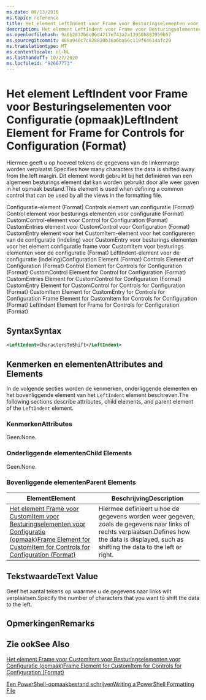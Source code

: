 ```yaml
---
ms.date: 09/13/2016
ms.topic: reference
title: Het element LeftIndent voor Frame voor Besturingselementen voor Configuratie (opmaak)
description: Het element LeftIndent voor Frame voor Besturingselementen voor Configuratie (opmaak)
ms.openlocfilehash: 9a6b2832b8c06d4217e743a2a13958b883959b57
ms.sourcegitcommit: 488a940c7c828820b36a6ba56c119f64614afc29
ms.translationtype: MT
ms.contentlocale: nl-NL
ms.lasthandoff: 10/27/2020
ms.locfileid: "92667773"
---
```

# <a name="leftindent-element-for-frame-for-controls-for-configuration-format"></a><span data-ttu-id="8e564-103">Het element LeftIndent voor Frame voor Besturingselementen voor Configuratie (opmaak)</span><span class="sxs-lookup"><span data-stu-id="8e564-103">LeftIndent Element for Frame for Controls for Configuration (Format)</span></span>

<span data-ttu-id="8e564-104">Hiermee geeft u op hoeveel tekens de gegevens van de linkermarge worden verplaatst.</span><span class="sxs-lookup"><span data-stu-id="8e564-104">Specifies how many characters the data is shifted away from the left margin.</span></span> <span data-ttu-id="8e564-105">Dit element wordt gebruikt bij het definiëren van een algemeen besturings element dat kan worden gebruikt door alle weer gaven in het opmaak bestand.</span><span class="sxs-lookup"><span data-stu-id="8e564-105">This element is used when defining a common control that can be used by all the views in the formatting file.</span></span>

<span data-ttu-id="8e564-106">Configuratie-element (Format) Controls element van configuratie (Format) Control element voor besturings elementen voor configuratie (Format) CustomControl-element voor Control for Configuration (Format) CustomEntries element voor CustomControl voor Configuration (Format) CustomEntry element voor het CustomItem-element voor het configureren van de configuratie (indeling) voor CustomEntry voor besturings elementen voor het element configuratie frame voor CustomItem voor besturings elementen voor de configuratie (Format) LeftIndent-element voor de configuratie (indeling)</span><span class="sxs-lookup"><span data-stu-id="8e564-106">Configuration Element (Format) Controls Element of Configuration (Format) Control Element for Controls for Configuration (Format) CustomControl Element for Control for Configuration (Format) CustomEntries Element for CustomControl for Configuration (Format) CustomEntry Element for CustomControl for Controls for Configuration (Format) CustomItem Element for CustomEntry for Controls for Configuration Frame Element for CustomItem for Controls for Configuration (Format) LeftIndent Element for Frame for Controls for Configuration (Format)</span></span>

## <a name="syntax"></a><span data-ttu-id="8e564-107">Syntax</span><span class="sxs-lookup"><span data-stu-id="8e564-107">Syntax</span></span>

```xml
<LeftIndent>CharactersToShift</LeftIndent>
```

## <a name="attributes-and-elements"></a><span data-ttu-id="8e564-108">Kenmerken en elementen</span><span class="sxs-lookup"><span data-stu-id="8e564-108">Attributes and Elements</span></span>

<span data-ttu-id="8e564-109">In de volgende secties worden de kenmerken, onderliggende elementen en het bovenliggende element van het `LeftIndent` element beschreven.</span><span class="sxs-lookup"><span data-stu-id="8e564-109">The following sections describe attributes, child elements, and parent element of the `LeftIndent` element.</span></span>

### <a name="attributes"></a><span data-ttu-id="8e564-110">Kenmerken</span><span class="sxs-lookup"><span data-stu-id="8e564-110">Attributes</span></span>

<span data-ttu-id="8e564-111">Geen.</span><span class="sxs-lookup"><span data-stu-id="8e564-111">None.</span></span>

### <a name="child-elements"></a><span data-ttu-id="8e564-112">Onderliggende elementen</span><span class="sxs-lookup"><span data-stu-id="8e564-112">Child Elements</span></span>

<span data-ttu-id="8e564-113">Geen.</span><span class="sxs-lookup"><span data-stu-id="8e564-113">None.</span></span>

### <a name="parent-elements"></a><span data-ttu-id="8e564-114">Bovenliggende elementen</span><span class="sxs-lookup"><span data-stu-id="8e564-114">Parent Elements</span></span>

|<span data-ttu-id="8e564-115">Element</span><span class="sxs-lookup"><span data-stu-id="8e564-115">Element</span></span>|<span data-ttu-id="8e564-116">Beschrijving</span><span class="sxs-lookup"><span data-stu-id="8e564-116">Description</span></span>|
|-------------|-----------------|
|[<span data-ttu-id="8e564-117">Het element Frame voor CustomItem voor Besturingselementen voor Configuratie (opmaak)</span><span class="sxs-lookup"><span data-stu-id="8e564-117">Frame Element for CustomItem for Controls for Configuration (Format)</span></span>](./frame-element-for-customitem-for-controls-for-configuration-format.md)|<span data-ttu-id="8e564-118">Hiermee definieert u hoe de gegevens worden weer gegeven, zoals de gegevens naar links of rechts verplaatsen.</span><span class="sxs-lookup"><span data-stu-id="8e564-118">Defines how the data is displayed, such as shifting the data to the left or right.</span></span>|

## <a name="text-value"></a><span data-ttu-id="8e564-119">Tekstwaarde</span><span class="sxs-lookup"><span data-stu-id="8e564-119">Text Value</span></span>

<span data-ttu-id="8e564-120">Geef het aantal tekens op waarmee u de gegevens naar links wilt verplaatsen.</span><span class="sxs-lookup"><span data-stu-id="8e564-120">Specify the number of characters that you want to shift the data to the left.</span></span>

## <a name="remarks"></a><span data-ttu-id="8e564-121">Opmerkingen</span><span class="sxs-lookup"><span data-stu-id="8e564-121">Remarks</span></span>

## <a name="see-also"></a><span data-ttu-id="8e564-122">Zie ook</span><span class="sxs-lookup"><span data-stu-id="8e564-122">See Also</span></span>

[<span data-ttu-id="8e564-123">Het element Frame voor CustomItem voor Besturingselementen voor Configuratie (opmaak)</span><span class="sxs-lookup"><span data-stu-id="8e564-123">Frame Element for CustomItem for Controls for Configuration (Format)</span></span>](./frame-element-for-customitem-for-controls-for-configuration-format.md)

[<span data-ttu-id="8e564-124">Een PowerShell-opmaakbestand schrijven</span><span class="sxs-lookup"><span data-stu-id="8e564-124">Writing a PowerShell Formatting File</span></span>](./writing-a-powershell-formatting-file.md)
